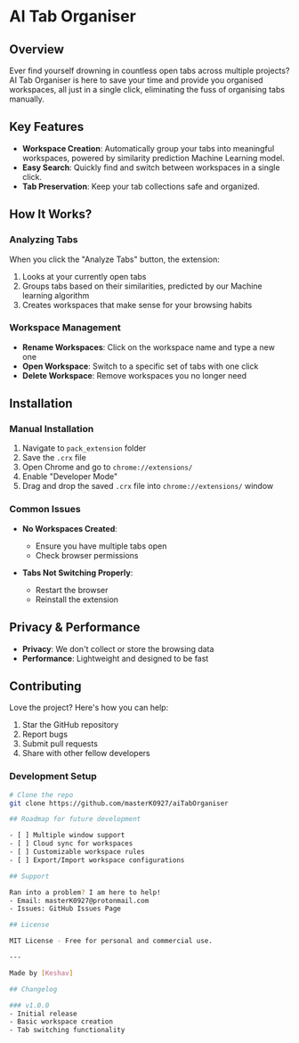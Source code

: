 # AI Tab Organiser

## Overview

Ever find yourself drowning in countless open tabs across multiple projects? AI Tab Organiser is here to save your time and provide you organised workspaces, all just in a single click, eliminating the fuss of organising tabs manually.

## Key Features

- **Workspace Creation**: Automatically group your tabs into meaningful workspaces, powered by similarity prediction Machine Learning model.
- **Easy Search**: Quickly find and switch between workspaces in a single click.
- **Tab Preservation**: Keep your tab collections safe and organized.

## How It Works?

### Analyzing Tabs

When you click the "Analyze Tabs" button, the extension:
1. Looks at your currently open tabs
2. Groups tabs based on their similarities, predicted by our Machine learning algorithm
3. Creates workspaces that make sense for your browsing habits

### Workspace Management

- **Rename Workspaces**: Click on the workspace name and type a new one
- **Open Workspace**: Switch to a specific set of tabs with one click
- **Delete Workspace**: Remove workspaces you no longer need

## Installation

<!-- ### From Chrome Web Store (Coming Soon!)
1. Open Chrome Web Store
2. Search "Tab Workspace Manager"
3. Click "Add to Chrome" -->

### Manual Installation
1. Navigate to `pack_extension` folder
2. Save the `.crx` file
3. Open Chrome and go to `chrome://extensions/`
4. Enable "Developer Mode"
5. Drag and drop the saved `.crx` file into `chrome://extensions/` window

### Common Issues

- **No Workspaces Created**: 
  - Ensure you have multiple tabs open
  - Check browser permissions

- **Tabs Not Switching Properly**:
  - Restart the browser
  - Reinstall the extension

## Privacy & Performance

- **Privacy**: We don't collect or store the browsing data
- **Performance**: Lightweight and designed to be fast

## Contributing

Love the project? Here's how you can help:

1. Star the GitHub repository
2. Report bugs
3. Submit pull requests
4. Share with other fellow developers

### Development Setup

```bash
# Clone the repo
git clone https://github.com/masterK0927/aiTabOrganiser

## Roadmap for future development

- [ ] Multiple window support
- [ ] Cloud sync for workspaces
- [ ] Customizable workspace rules
- [ ] Export/Import workspace configurations

## Support

Ran into a problem? I am here to help!
- Email: masterK0927@protonmail.com
- Issues: GitHub Issues Page

## License

MIT License - Free for personal and commercial use.

---

Made by [Keshav]

## Changelog

### v1.0.0
- Initial release
- Basic workspace creation
- Tab switching functionality